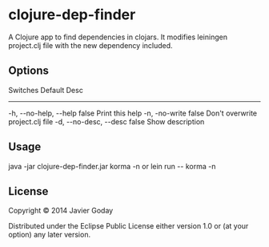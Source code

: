 # clojure-dep-finder

A Clojure app to find dependencies in clojars.
It modifies leiningen project.clj file with the new dependency included.

## Options
 Switches               Default  Desc
 --------               -------  ----
 -h, --no-help, --help  false    Print this help
 -n, -no-write          false    Don't overwrite project.clj file
 -d, --no-desc, --desc  false    Show description

## Usage
java -jar clojure-dep-finder.jar korma -n
or
lein run -- korma -n


## License

Copyright © 2014 Javier Goday

Distributed under the Eclipse Public License either version 1.0 or (at
your option) any later version.
